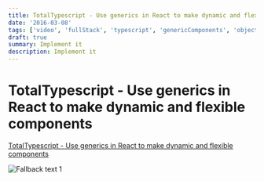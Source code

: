 ```yaml
---
title: TotalTypescript - Use generics in React to make dynamic and flexible components
date: '2016-03-08'
tags: ['video', 'fullStack', 'typescript', 'genericComponents', 'objectKeys', 'read', '', 'withResume']
draft: true
summary: Implement it
description: Implement it
---
```

# TotalTypescript - Use generics in React to make dynamic and flexible components


[TotalTypescript - Use generics in React to make dynamic and flexible components](https://www.totaltypescript.com/tips/use-generics-in-react-to-make-dynamic-and-flexible-components)


![Fallback text 1](/static/assets/pasted-image-20221011211056.png)


